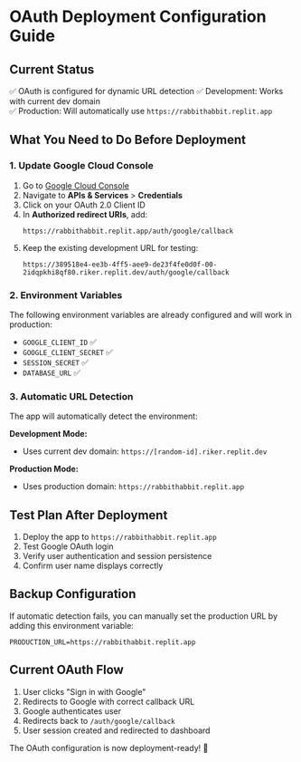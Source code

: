 # OAuth Deployment Configuration Guide

## Current Status
✅ OAuth is configured for dynamic URL detection
✅ Development: Works with current dev domain  
✅ Production: Will automatically use `https://rabbithabbit.replit.app`

## What You Need to Do Before Deployment

### 1. Update Google Cloud Console
1. Go to [Google Cloud Console](https://console.cloud.google.com/)
2. Navigate to **APIs & Services** > **Credentials**
3. Click on your OAuth 2.0 Client ID
4. In **Authorized redirect URIs**, add:
   ```
   https://rabbithabbit.replit.app/auth/google/callback
   ```
5. Keep the existing development URL for testing:
   ```
   https://389518e4-ee3b-4ff5-aee9-de23f4fe0d0f-00-2idqpkhi8qf80.riker.replit.dev/auth/google/callback
   ```

### 2. Environment Variables
The following environment variables are already configured and will work in production:
- `GOOGLE_CLIENT_ID` ✅
- `GOOGLE_CLIENT_SECRET` ✅  
- `SESSION_SECRET` ✅
- `DATABASE_URL` ✅

### 3. Automatic URL Detection
The app will automatically detect the environment:

**Development Mode:**
- Uses current dev domain: `https://[random-id].riker.replit.dev`

**Production Mode:**
- Uses production domain: `https://rabbithabbit.replit.app`

## Test Plan After Deployment
1. Deploy the app to `https://rabbithabbit.replit.app`
2. Test Google OAuth login
3. Verify user authentication and session persistence
4. Confirm user name displays correctly

## Backup Configuration
If automatic detection fails, you can manually set the production URL by adding this environment variable:
```
PRODUCTION_URL=https://rabbithabbit.replit.app
```

## Current OAuth Flow
1. User clicks "Sign in with Google"
2. Redirects to Google with correct callback URL
3. Google authenticates user
4. Redirects back to `/auth/google/callback`
5. User session created and redirected to dashboard

The OAuth configuration is now deployment-ready! 🚀
